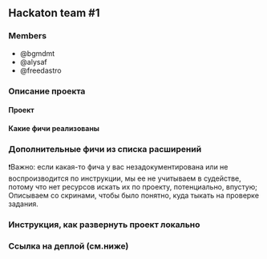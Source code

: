 ## Hackaton team #1

### Members
  - @bgmdmt
  - @alysaf
  - @freedastro

### Описание проекта
#### Проект 
#### Какие фичи реализованы

### Дополнительные фичи из списка расширений

❗️Важно: если какая-то фича у вас незадокументирована или не воспроизводится по инструкции, мы ее не учитываем в судействе, потому что нет ресурсов искать их по проекту, потенциально, впустую; 
Описываем со скринами, чтобы было понятно, куда тыкать на проверке задания.

### Инструкция, как развернуть проект локально

### Ссылка на деплой (см.ниже)
